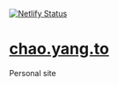 [![Netlify Status](https://api.netlify.com/api/v1/badges/c0282bb1-2e23-4248-8f81-73fb841679b3/deploy-status)](https://app.netlify.com/sites/chaoyang/deploys)

# [chao.yang.to](https://chao.yang.to)
Personal site

